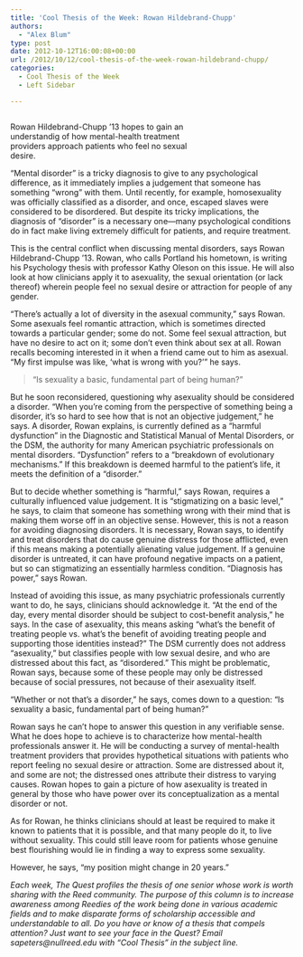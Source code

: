 ```yaml
---
title: 'Cool Thesis of the Week: Rowan Hildebrand-Chupp'
authors: 
  - "Alex Blum"
type: post
date: 2012-10-12T16:00:08+00:00
url: /2012/10/12/cool-thesis-of-the-week-rowan-hildebrand-chupp/
categories:
  - Cool Thesis of the Week
  - Left Sidebar

---
```

<div id="attachment_1723" style="width: 360px" class="wp-caption alignright">
  <a href="http://www.reedquest.org/2012/10/cool-thesis-of-the-week-rowan-hildebrand-chupp/wtf2-2/" rel="attachment wp-att-1723"><img class="size-full wp-image-1723" title="Rowan Hildebrand-Chupp" alt="" src="https://i0.wp.com/www.reedquest.org/wp-content/uploads/2012/10/WTF21.jpg?resize=350%2C527" data-recalc-dims="1" /></a>
  
  <p class="wp-caption-text">
    Rowan Hildebrand-Chupp &#8217;13 hopes to gain an understandig of how mental-health treatment providers approach patients who feel no sexual desire.
  </p>
</div>

“Mental disorder” is a tricky diagnosis to give to any psychological difference, as it immediately implies a judgement that someone has something “wrong” with them. Until recently, for example, homosexuality was officially classified as a disorder, and once, escaped slaves were considered to be disordered. But despite its tricky implications, the diagnosis of “disorder” is a necessary one—many psychological conditions do in fact make living extremely difficult for patients, and require treatment.

This is the central conflict when discussing mental disorders, says Rowan Hildebrand-Chupp &#8217;13. Rowan, who calls Portland his hometown, is writing his Psychology thesis with professor Kathy Oleson on this issue. He will also look at how clinicians apply it to asexuality, the sexual orientation (or lack thereof) wherein people feel no sexual desire or attraction for people of any gender.

“There&#8217;s actually a lot of diversity in the asexual community,” says Rowan. Some asexuals feel romantic attraction, which is sometimes directed towards a particular gender; some do not. Some feel sexual attraction, but have no desire to act on it; some don&#8217;t even think about sex at all. Rowan recalls becoming interested in it when a friend came out to him as asexual. “My first impulse was like, &#8216;what is wrong with you?&#8217;” he says.

> “Is sexuality a basic, fundamental part of being human?”

But he soon reconsidered, questioning why asexuality should be considered a disorder. “When you&#8217;re coming from the perspective of something being a disorder, it&#8217;s so hard to see how that is not an objective judgement,” he says. A disorder, Rowan explains, is currently defined as a “harmful dysfunction” in the Diagnostic and Statistical Manual of Mental Disorders, or the DSM, the authority for many American psychiatric professionals on mental disorders. “Dysfunction” refers to a “breakdown of evolutionary mechanisms.” If this breakdown is deemed harmful to the patient&#8217;s life, it meets the definition of a “disorder.”

But to decide whether something is “harmful,” says Rowan, requires a culturally influenced value judgement. It is “stigmatizing on a basic level,” he says, to claim that someone has something wrong with their mind that is making them worse off in an objective sense. However, this is not a reason for avoiding diagnosing disorders. It is necessary, Rowan says, to identify and treat disorders that do cause genuine distress for those afflicted, even if this means making a potentially alienating value judgement. If a genuine disorder is untreated, it can have profound negative impacts on a patient, but so can stigmatizing an essentially harmless condition. “Diagnosis has power,” says Rowan.

Instead of avoiding this issue, as many psychiatric professionals currently want to do, he says, clinicians should acknowledge it. “At the end of the day, every mental disorder should be subject to cost-benefit analysis,” he says. In the case of asexuality, this means asking “what&#8217;s the benefit of treating people vs. what&#8217;s the benefit of avoiding treating people and supporting those identities instead?” The DSM currently does not address “asexuality,” but classifies people with low sexual desire, and who are distressed about this fact, as “disordered.” This might be problematic, Rowan says, because some of these people may only be distressed because of social pressures, not because of their asexuality itself.

“Whether or not that&#8217;s a disorder,” he says, comes down to a question: “Is sexuality a basic, fundamental part of being human?”

Rowan says he can&#8217;t hope to answer this question in any verifiable sense. What he does hope to achieve is to characterize how mental-health professionals answer it. He will be conducting a survey of mental-health treatment providers that provides hypothetical situations with patients who report feeling no sexual desire or attraction. Some are distressed about it, and some are not; the distressed ones attribute their distress to varying causes. Rowan hopes to gain a picture of how asexuality is treated in general by those who have power over its conceptualization as a mental disorder or not.

As for Rowan, he thinks clinicians should at least be required to make it known to patients that it is possible, and that many people do it, to live without sexuality. This could still leave room for patients whose genuine best flourishing would lie in finding a way to express some sexuality.

However, he says, “my position might change in 20 years.”

 _Each week, The Quest profiles the thesis of one senior whose work is worth sharing with the Reed community. The purpose of this column is to increase awareness among Reedies of the work being done in various academic fields and to make disparate forms of scholarship accessible and understandable to all. Do you have or know of a thesis that compels attention? Just want to see your face in the Quest? Email &#x73;&#x61;&#x70;&#x65;&#x74;&#x65;&#x72;&#x73;&#x40;<span class="oe_displaynone">null</span>&#x72;&#x65;&#x65;&#x64;&#x2e;&#x65;&#x64;&#x75; with “Cool Thesis” in the subject line._